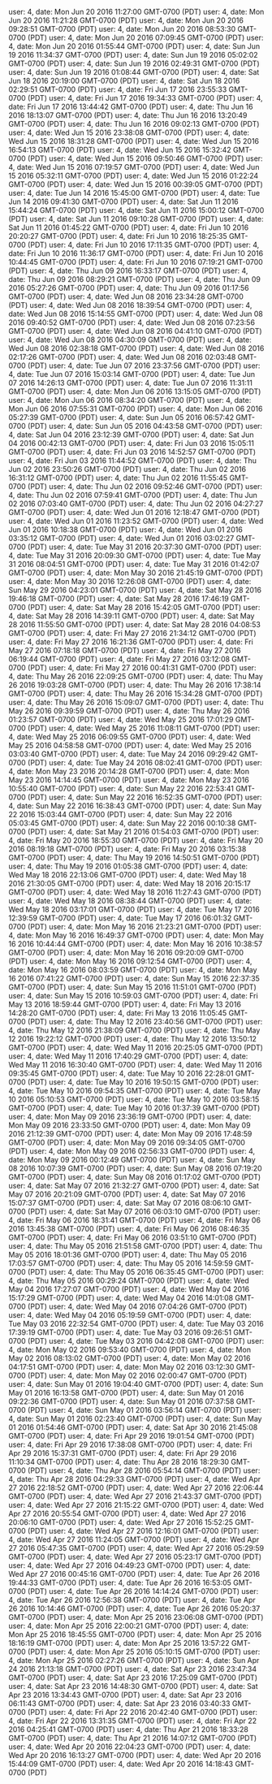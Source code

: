user: 4, date: Mon Jun 20 2016 11:27:00 GMT-0700 (PDT)
user: 4, date: Mon Jun 20 2016 11:21:28 GMT-0700 (PDT)
user: 4, date: Mon Jun 20 2016 09:28:51 GMT-0700 (PDT)
user: 4, date: Mon Jun 20 2016 08:53:30 GMT-0700 (PDT)
user: 4, date: Mon Jun 20 2016 07:09:45 GMT-0700 (PDT)
user: 4, date: Mon Jun 20 2016 01:55:44 GMT-0700 (PDT)
user: 4, date: Sun Jun 19 2016 11:34:37 GMT-0700 (PDT)
user: 4, date: Sun Jun 19 2016 05:02:02 GMT-0700 (PDT)
user: 4, date: Sun Jun 19 2016 02:49:31 GMT-0700 (PDT)
user: 4, date: Sun Jun 19 2016 01:08:44 GMT-0700 (PDT)
user: 4, date: Sat Jun 18 2016 20:19:00 GMT-0700 (PDT)
user: 4, date: Sat Jun 18 2016 02:29:51 GMT-0700 (PDT)
user: 4, date: Fri Jun 17 2016 23:55:33 GMT-0700 (PDT)
user: 4, date: Fri Jun 17 2016 19:34:33 GMT-0700 (PDT)
user: 4, date: Fri Jun 17 2016 13:44:42 GMT-0700 (PDT)
user: 4, date: Thu Jun 16 2016 18:13:07 GMT-0700 (PDT)
user: 4, date: Thu Jun 16 2016 13:20:49 GMT-0700 (PDT)
user: 4, date: Thu Jun 16 2016 09:02:13 GMT-0700 (PDT)
user: 4, date: Wed Jun 15 2016 23:38:08 GMT-0700 (PDT)
user: 4, date: Wed Jun 15 2016 18:31:28 GMT-0700 (PDT)
user: 4, date: Wed Jun 15 2016 16:54:13 GMT-0700 (PDT)
user: 4, date: Wed Jun 15 2016 15:32:42 GMT-0700 (PDT)
user: 4, date: Wed Jun 15 2016 09:50:46 GMT-0700 (PDT)
user: 4, date: Wed Jun 15 2016 07:19:57 GMT-0700 (PDT)
user: 4, date: Wed Jun 15 2016 05:32:11 GMT-0700 (PDT)
user: 4, date: Wed Jun 15 2016 01:22:24 GMT-0700 (PDT)
user: 4, date: Wed Jun 15 2016 00:39:05 GMT-0700 (PDT)
user: 4, date: Tue Jun 14 2016 15:45:00 GMT-0700 (PDT)
user: 4, date: Tue Jun 14 2016 09:41:30 GMT-0700 (PDT)
user: 4, date: Sat Jun 11 2016 15:44:24 GMT-0700 (PDT)
user: 4, date: Sat Jun 11 2016 15:00:12 GMT-0700 (PDT)
user: 4, date: Sat Jun 11 2016 09:10:28 GMT-0700 (PDT)
user: 4, date: Sat Jun 11 2016 01:45:22 GMT-0700 (PDT)
user: 4, date: Fri Jun 10 2016 20:20:27 GMT-0700 (PDT)
user: 4, date: Fri Jun 10 2016 18:25:35 GMT-0700 (PDT)
user: 4, date: Fri Jun 10 2016 17:11:35 GMT-0700 (PDT)
user: 4, date: Fri Jun 10 2016 11:36:17 GMT-0700 (PDT)
user: 4, date: Fri Jun 10 2016 10:44:45 GMT-0700 (PDT)
user: 4, date: Fri Jun 10 2016 07:19:21 GMT-0700 (PDT)
user: 4, date: Thu Jun 09 2016 16:33:17 GMT-0700 (PDT)
user: 4, date: Thu Jun 09 2016 08:29:21 GMT-0700 (PDT)
user: 4, date: Thu Jun 09 2016 05:27:26 GMT-0700 (PDT)
user: 4, date: Thu Jun 09 2016 01:17:56 GMT-0700 (PDT)
user: 4, date: Wed Jun 08 2016 23:34:28 GMT-0700 (PDT)
user: 4, date: Wed Jun 08 2016 18:39:54 GMT-0700 (PDT)
user: 4, date: Wed Jun 08 2016 15:14:55 GMT-0700 (PDT)
user: 4, date: Wed Jun 08 2016 09:40:52 GMT-0700 (PDT)
user: 4, date: Wed Jun 08 2016 07:23:56 GMT-0700 (PDT)
user: 4, date: Wed Jun 08 2016 04:41:10 GMT-0700 (PDT)
user: 4, date: Wed Jun 08 2016 04:30:09 GMT-0700 (PDT)
user: 4, date: Wed Jun 08 2016 02:38:18 GMT-0700 (PDT)
user: 4, date: Wed Jun 08 2016 02:17:26 GMT-0700 (PDT)
user: 4, date: Wed Jun 08 2016 02:03:48 GMT-0700 (PDT)
user: 4, date: Tue Jun 07 2016 23:37:56 GMT-0700 (PDT)
user: 4, date: Tue Jun 07 2016 15:03:14 GMT-0700 (PDT)
user: 4, date: Tue Jun 07 2016 14:26:13 GMT-0700 (PDT)
user: 4, date: Tue Jun 07 2016 11:31:11 GMT-0700 (PDT)
user: 4, date: Mon Jun 06 2016 13:15:05 GMT-0700 (PDT)
user: 4, date: Mon Jun 06 2016 08:34:20 GMT-0700 (PDT)
user: 4, date: Mon Jun 06 2016 07:55:31 GMT-0700 (PDT)
user: 4, date: Mon Jun 06 2016 05:27:39 GMT-0700 (PDT)
user: 4, date: Sun Jun 05 2016 06:57:42 GMT-0700 (PDT)
user: 4, date: Sun Jun 05 2016 04:43:58 GMT-0700 (PDT)
user: 4, date: Sat Jun 04 2016 23:12:39 GMT-0700 (PDT)
user: 4, date: Sat Jun 04 2016 00:42:13 GMT-0700 (PDT)
user: 4, date: Fri Jun 03 2016 15:05:11 GMT-0700 (PDT)
user: 4, date: Fri Jun 03 2016 14:52:57 GMT-0700 (PDT)
user: 4, date: Fri Jun 03 2016 11:44:52 GMT-0700 (PDT)
user: 4, date: Thu Jun 02 2016 23:50:26 GMT-0700 (PDT)
user: 4, date: Thu Jun 02 2016 16:31:12 GMT-0700 (PDT)
user: 4, date: Thu Jun 02 2016 11:55:45 GMT-0700 (PDT)
user: 4, date: Thu Jun 02 2016 09:52:46 GMT-0700 (PDT)
user: 4, date: Thu Jun 02 2016 07:59:41 GMT-0700 (PDT)
user: 4, date: Thu Jun 02 2016 07:03:40 GMT-0700 (PDT)
user: 4, date: Thu Jun 02 2016 04:27:27 GMT-0700 (PDT)
user: 4, date: Wed Jun 01 2016 12:18:47 GMT-0700 (PDT)
user: 4, date: Wed Jun 01 2016 11:23:52 GMT-0700 (PDT)
user: 4, date: Wed Jun 01 2016 10:18:38 GMT-0700 (PDT)
user: 4, date: Wed Jun 01 2016 03:35:12 GMT-0700 (PDT)
user: 4, date: Wed Jun 01 2016 03:02:27 GMT-0700 (PDT)
user: 4, date: Tue May 31 2016 20:37:30 GMT-0700 (PDT)
user: 4, date: Tue May 31 2016 20:09:30 GMT-0700 (PDT)
user: 4, date: Tue May 31 2016 08:04:51 GMT-0700 (PDT)
user: 4, date: Tue May 31 2016 01:42:07 GMT-0700 (PDT)
user: 4, date: Mon May 30 2016 21:45:19 GMT-0700 (PDT)
user: 4, date: Mon May 30 2016 12:26:08 GMT-0700 (PDT)
user: 4, date: Sun May 29 2016 04:23:01 GMT-0700 (PDT)
user: 4, date: Sat May 28 2016 19:46:18 GMT-0700 (PDT)
user: 4, date: Sat May 28 2016 17:46:19 GMT-0700 (PDT)
user: 4, date: Sat May 28 2016 15:42:05 GMT-0700 (PDT)
user: 4, date: Sat May 28 2016 14:39:11 GMT-0700 (PDT)
user: 4, date: Sat May 28 2016 11:55:50 GMT-0700 (PDT)
user: 4, date: Sat May 28 2016 04:08:53 GMT-0700 (PDT)
user: 4, date: Fri May 27 2016 21:34:12 GMT-0700 (PDT)
user: 4, date: Fri May 27 2016 16:21:36 GMT-0700 (PDT)
user: 4, date: Fri May 27 2016 07:18:18 GMT-0700 (PDT)
user: 4, date: Fri May 27 2016 06:19:44 GMT-0700 (PDT)
user: 4, date: Fri May 27 2016 03:12:08 GMT-0700 (PDT)
user: 4, date: Fri May 27 2016 00:41:31 GMT-0700 (PDT)
user: 4, date: Thu May 26 2016 22:09:25 GMT-0700 (PDT)
user: 4, date: Thu May 26 2016 19:03:28 GMT-0700 (PDT)
user: 4, date: Thu May 26 2016 17:38:14 GMT-0700 (PDT)
user: 4, date: Thu May 26 2016 15:34:28 GMT-0700 (PDT)
user: 4, date: Thu May 26 2016 15:09:07 GMT-0700 (PDT)
user: 4, date: Thu May 26 2016 09:39:59 GMT-0700 (PDT)
user: 4, date: Thu May 26 2016 01:23:57 GMT-0700 (PDT)
user: 4, date: Wed May 25 2016 17:01:29 GMT-0700 (PDT)
user: 4, date: Wed May 25 2016 11:08:11 GMT-0700 (PDT)
user: 4, date: Wed May 25 2016 06:09:55 GMT-0700 (PDT)
user: 4, date: Wed May 25 2016 04:58:58 GMT-0700 (PDT)
user: 4, date: Wed May 25 2016 03:03:40 GMT-0700 (PDT)
user: 4, date: Tue May 24 2016 09:29:42 GMT-0700 (PDT)
user: 4, date: Tue May 24 2016 08:02:41 GMT-0700 (PDT)
user: 4, date: Mon May 23 2016 20:14:28 GMT-0700 (PDT)
user: 4, date: Mon May 23 2016 14:14:45 GMT-0700 (PDT)
user: 4, date: Mon May 23 2016 10:55:40 GMT-0700 (PDT)
user: 4, date: Sun May 22 2016 22:53:41 GMT-0700 (PDT)
user: 4, date: Sun May 22 2016 16:52:35 GMT-0700 (PDT)
user: 4, date: Sun May 22 2016 16:38:43 GMT-0700 (PDT)
user: 4, date: Sun May 22 2016 15:03:44 GMT-0700 (PDT)
user: 4, date: Sun May 22 2016 05:03:45 GMT-0700 (PDT)
user: 4, date: Sun May 22 2016 00:10:38 GMT-0700 (PDT)
user: 4, date: Sat May 21 2016 01:54:03 GMT-0700 (PDT)
user: 4, date: Fri May 20 2016 18:55:30 GMT-0700 (PDT)
user: 4, date: Fri May 20 2016 08:19:18 GMT-0700 (PDT)
user: 4, date: Fri May 20 2016 03:15:38 GMT-0700 (PDT)
user: 4, date: Thu May 19 2016 14:50:51 GMT-0700 (PDT)
user: 4, date: Thu May 19 2016 01:05:38 GMT-0700 (PDT)
user: 4, date: Wed May 18 2016 22:13:06 GMT-0700 (PDT)
user: 4, date: Wed May 18 2016 21:30:05 GMT-0700 (PDT)
user: 4, date: Wed May 18 2016 20:15:17 GMT-0700 (PDT)
user: 4, date: Wed May 18 2016 11:27:43 GMT-0700 (PDT)
user: 4, date: Wed May 18 2016 08:38:44 GMT-0700 (PDT)
user: 4, date: Wed May 18 2016 03:17:01 GMT-0700 (PDT)
user: 4, date: Tue May 17 2016 12:39:59 GMT-0700 (PDT)
user: 4, date: Tue May 17 2016 06:01:32 GMT-0700 (PDT)
user: 4, date: Mon May 16 2016 21:23:21 GMT-0700 (PDT)
user: 4, date: Mon May 16 2016 16:49:37 GMT-0700 (PDT)
user: 4, date: Mon May 16 2016 10:44:44 GMT-0700 (PDT)
user: 4, date: Mon May 16 2016 10:38:57 GMT-0700 (PDT)
user: 4, date: Mon May 16 2016 09:20:09 GMT-0700 (PDT)
user: 4, date: Mon May 16 2016 09:12:54 GMT-0700 (PDT)
user: 4, date: Mon May 16 2016 08:03:59 GMT-0700 (PDT)
user: 4, date: Mon May 16 2016 07:41:22 GMT-0700 (PDT)
user: 4, date: Sun May 15 2016 22:37:35 GMT-0700 (PDT)
user: 4, date: Sun May 15 2016 11:51:01 GMT-0700 (PDT)
user: 4, date: Sun May 15 2016 10:59:03 GMT-0700 (PDT)
user: 4, date: Fri May 13 2016 18:59:44 GMT-0700 (PDT)
user: 4, date: Fri May 13 2016 14:28:20 GMT-0700 (PDT)
user: 4, date: Fri May 13 2016 11:05:45 GMT-0700 (PDT)
user: 4, date: Thu May 12 2016 23:40:56 GMT-0700 (PDT)
user: 4, date: Thu May 12 2016 21:38:09 GMT-0700 (PDT)
user: 4, date: Thu May 12 2016 19:22:12 GMT-0700 (PDT)
user: 4, date: Thu May 12 2016 13:50:12 GMT-0700 (PDT)
user: 4, date: Wed May 11 2016 20:25:05 GMT-0700 (PDT)
user: 4, date: Wed May 11 2016 17:40:29 GMT-0700 (PDT)
user: 4, date: Wed May 11 2016 16:30:40 GMT-0700 (PDT)
user: 4, date: Wed May 11 2016 09:35:45 GMT-0700 (PDT)
user: 4, date: Tue May 10 2016 22:28:01 GMT-0700 (PDT)
user: 4, date: Tue May 10 2016 19:50:15 GMT-0700 (PDT)
user: 4, date: Tue May 10 2016 09:54:35 GMT-0700 (PDT)
user: 4, date: Tue May 10 2016 05:10:53 GMT-0700 (PDT)
user: 4, date: Tue May 10 2016 03:58:15 GMT-0700 (PDT)
user: 4, date: Tue May 10 2016 01:37:39 GMT-0700 (PDT)
user: 4, date: Mon May 09 2016 23:36:19 GMT-0700 (PDT)
user: 4, date: Mon May 09 2016 23:33:50 GMT-0700 (PDT)
user: 4, date: Mon May 09 2016 21:12:39 GMT-0700 (PDT)
user: 4, date: Mon May 09 2016 17:48:59 GMT-0700 (PDT)
user: 4, date: Mon May 09 2016 09:34:05 GMT-0700 (PDT)
user: 4, date: Mon May 09 2016 02:56:33 GMT-0700 (PDT)
user: 4, date: Mon May 09 2016 00:12:49 GMT-0700 (PDT)
user: 4, date: Sun May 08 2016 10:07:39 GMT-0700 (PDT)
user: 4, date: Sun May 08 2016 07:19:20 GMT-0700 (PDT)
user: 4, date: Sun May 08 2016 01:17:02 GMT-0700 (PDT)
user: 4, date: Sat May 07 2016 21:32:27 GMT-0700 (PDT)
user: 4, date: Sat May 07 2016 20:21:09 GMT-0700 (PDT)
user: 4, date: Sat May 07 2016 15:07:37 GMT-0700 (PDT)
user: 4, date: Sat May 07 2016 08:06:10 GMT-0700 (PDT)
user: 4, date: Sat May 07 2016 06:03:10 GMT-0700 (PDT)
user: 4, date: Fri May 06 2016 18:31:41 GMT-0700 (PDT)
user: 4, date: Fri May 06 2016 13:45:38 GMT-0700 (PDT)
user: 4, date: Fri May 06 2016 08:46:35 GMT-0700 (PDT)
user: 4, date: Fri May 06 2016 03:51:10 GMT-0700 (PDT)
user: 4, date: Thu May 05 2016 21:51:58 GMT-0700 (PDT)
user: 4, date: Thu May 05 2016 18:01:36 GMT-0700 (PDT)
user: 4, date: Thu May 05 2016 17:03:57 GMT-0700 (PDT)
user: 4, date: Thu May 05 2016 14:59:59 GMT-0700 (PDT)
user: 4, date: Thu May 05 2016 06:35:45 GMT-0700 (PDT)
user: 4, date: Thu May 05 2016 00:29:24 GMT-0700 (PDT)
user: 4, date: Wed May 04 2016 17:27:07 GMT-0700 (PDT)
user: 4, date: Wed May 04 2016 15:17:29 GMT-0700 (PDT)
user: 4, date: Wed May 04 2016 14:01:08 GMT-0700 (PDT)
user: 4, date: Wed May 04 2016 07:04:26 GMT-0700 (PDT)
user: 4, date: Wed May 04 2016 05:19:59 GMT-0700 (PDT)
user: 4, date: Tue May 03 2016 22:32:54 GMT-0700 (PDT)
user: 4, date: Tue May 03 2016 17:39:19 GMT-0700 (PDT)
user: 4, date: Tue May 03 2016 09:26:51 GMT-0700 (PDT)
user: 4, date: Tue May 03 2016 04:42:08 GMT-0700 (PDT)
user: 4, date: Mon May 02 2016 09:53:40 GMT-0700 (PDT)
user: 4, date: Mon May 02 2016 08:13:02 GMT-0700 (PDT)
user: 4, date: Mon May 02 2016 04:17:51 GMT-0700 (PDT)
user: 4, date: Mon May 02 2016 03:12:30 GMT-0700 (PDT)
user: 4, date: Mon May 02 2016 02:00:47 GMT-0700 (PDT)
user: 4, date: Sun May 01 2016 19:04:40 GMT-0700 (PDT)
user: 4, date: Sun May 01 2016 16:13:58 GMT-0700 (PDT)
user: 4, date: Sun May 01 2016 09:22:36 GMT-0700 (PDT)
user: 4, date: Sun May 01 2016 07:37:58 GMT-0700 (PDT)
user: 4, date: Sun May 01 2016 03:56:14 GMT-0700 (PDT)
user: 4, date: Sun May 01 2016 02:23:40 GMT-0700 (PDT)
user: 4, date: Sun May 01 2016 01:54:46 GMT-0700 (PDT)
user: 4, date: Sat Apr 30 2016 21:45:08 GMT-0700 (PDT)
user: 4, date: Fri Apr 29 2016 19:01:54 GMT-0700 (PDT)
user: 4, date: Fri Apr 29 2016 17:38:08 GMT-0700 (PDT)
user: 4, date: Fri Apr 29 2016 15:37:31 GMT-0700 (PDT)
user: 4, date: Fri Apr 29 2016 11:10:34 GMT-0700 (PDT)
user: 4, date: Thu Apr 28 2016 18:29:30 GMT-0700 (PDT)
user: 4, date: Thu Apr 28 2016 05:54:14 GMT-0700 (PDT)
user: 4, date: Thu Apr 28 2016 04:29:33 GMT-0700 (PDT)
user: 4, date: Wed Apr 27 2016 22:18:52 GMT-0700 (PDT)
user: 4, date: Wed Apr 27 2016 22:06:44 GMT-0700 (PDT)
user: 4, date: Wed Apr 27 2016 21:43:37 GMT-0700 (PDT)
user: 4, date: Wed Apr 27 2016 21:15:22 GMT-0700 (PDT)
user: 4, date: Wed Apr 27 2016 20:55:54 GMT-0700 (PDT)
user: 4, date: Wed Apr 27 2016 20:06:10 GMT-0700 (PDT)
user: 4, date: Wed Apr 27 2016 15:52:25 GMT-0700 (PDT)
user: 4, date: Wed Apr 27 2016 12:16:01 GMT-0700 (PDT)
user: 4, date: Wed Apr 27 2016 11:24:05 GMT-0700 (PDT)
user: 4, date: Wed Apr 27 2016 05:47:35 GMT-0700 (PDT)
user: 4, date: Wed Apr 27 2016 05:29:59 GMT-0700 (PDT)
user: 4, date: Wed Apr 27 2016 05:23:17 GMT-0700 (PDT)
user: 4, date: Wed Apr 27 2016 04:49:23 GMT-0700 (PDT)
user: 4, date: Wed Apr 27 2016 00:45:16 GMT-0700 (PDT)
user: 4, date: Tue Apr 26 2016 19:44:33 GMT-0700 (PDT)
user: 4, date: Tue Apr 26 2016 16:53:05 GMT-0700 (PDT)
user: 4, date: Tue Apr 26 2016 14:14:24 GMT-0700 (PDT)
user: 4, date: Tue Apr 26 2016 12:56:38 GMT-0700 (PDT)
user: 4, date: Tue Apr 26 2016 10:14:46 GMT-0700 (PDT)
user: 4, date: Tue Apr 26 2016 05:20:37 GMT-0700 (PDT)
user: 4, date: Mon Apr 25 2016 23:06:08 GMT-0700 (PDT)
user: 4, date: Mon Apr 25 2016 22:00:21 GMT-0700 (PDT)
user: 4, date: Mon Apr 25 2016 18:45:55 GMT-0700 (PDT)
user: 4, date: Mon Apr 25 2016 18:16:19 GMT-0700 (PDT)
user: 4, date: Mon Apr 25 2016 13:57:22 GMT-0700 (PDT)
user: 4, date: Mon Apr 25 2016 05:10:15 GMT-0700 (PDT)
user: 4, date: Mon Apr 25 2016 02:27:26 GMT-0700 (PDT)
user: 4, date: Sun Apr 24 2016 21:13:18 GMT-0700 (PDT)
user: 4, date: Sat Apr 23 2016 23:47:34 GMT-0700 (PDT)
user: 4, date: Sat Apr 23 2016 17:25:09 GMT-0700 (PDT)
user: 4, date: Sat Apr 23 2016 14:48:30 GMT-0700 (PDT)
user: 4, date: Sat Apr 23 2016 13:34:43 GMT-0700 (PDT)
user: 4, date: Sat Apr 23 2016 06:11:43 GMT-0700 (PDT)
user: 4, date: Sat Apr 23 2016 03:40:33 GMT-0700 (PDT)
user: 4, date: Fri Apr 22 2016 20:42:40 GMT-0700 (PDT)
user: 4, date: Fri Apr 22 2016 13:31:35 GMT-0700 (PDT)
user: 4, date: Fri Apr 22 2016 04:25:41 GMT-0700 (PDT)
user: 4, date: Thu Apr 21 2016 18:33:28 GMT-0700 (PDT)
user: 4, date: Thu Apr 21 2016 14:07:12 GMT-0700 (PDT)
user: 4, date: Wed Apr 20 2016 22:04:23 GMT-0700 (PDT)
user: 4, date: Wed Apr 20 2016 16:13:27 GMT-0700 (PDT)
user: 4, date: Wed Apr 20 2016 15:44:09 GMT-0700 (PDT)
user: 4, date: Wed Apr 20 2016 14:18:43 GMT-0700 (PDT)
